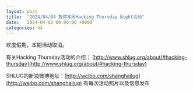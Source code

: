 ```yaml
---
layout: post
title:  "2024/04/04 暂停本周Hacking Thursday Night活动"
date:   2024-04-02 00:00:06 +0000
categories: h4
---
```

欢度假期，本期活动取消。

有关Hacking Thursday活动的介绍：
[http://www.shlug.org/about/#hacking-thursday](http://www.shlug.org/about/#hacking-thursday)

SHLUG的新浪微博地址：[http://weibo.com/shanghailug](http://weibo.com/shanghailug) 有每次活动照片以及信息发布

